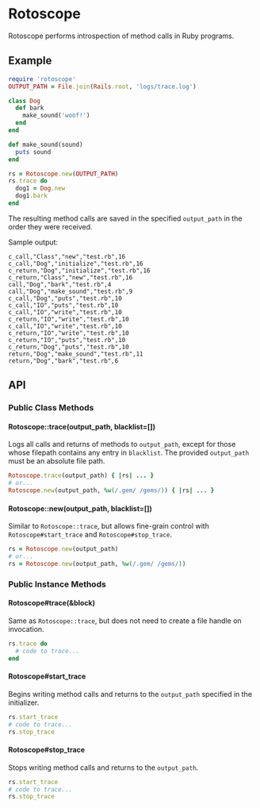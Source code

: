 # Rotoscope

Rotoscope performs introspection of method calls in Ruby programs.

## Example

```ruby
require 'rotoscope'
OUTPUT_PATH = File.join(Rails.root, 'logs/trace.log')

class Dog
  def bark
    make_sound('woof!')
  end
end

def make_sound(sound)
  puts sound
end

rs = Rotoscope.new(OUTPUT_PATH)
rs.trace do
  dog1 = Dog.new
  dog1.bark
end
```

The resulting method calls are saved in the specified `output_path` in the order they were received.

Sample output:

```
c_call,"Class","new","test.rb",16
c_call,"Dog","initialize","test.rb",16
c_return,"Dog","initialize","test.rb",16
c_return,"Class","new","test.rb",16
call,"Dog","bark","test.rb",4
call,"Dog","make_sound","test.rb",9
c_call,"Dog","puts","test.rb",10
c_call,"IO","puts","test.rb",10
c_call,"IO","write","test.rb",10
c_return,"IO","write","test.rb",10
c_call,"IO","write","test.rb",10
c_return,"IO","write","test.rb",10
c_return,"IO","puts","test.rb",10
c_return,"Dog","puts","test.rb",10
return,"Dog","make_sound","test.rb",11
return,"Dog","bark","test.rb",6
```

## API

### Public Class Methods

#### Rotoscope::trace(output_path, blacklist=[])

Logs all calls and returns of methods to `output_path`, except for those whose filepath contains any entry in `blacklist`. The provided `output_path` must be an absolute file path.

```ruby
Rotoscope.trace(output_path) { |rs| ... }
# or...
Rotoscope.new(output_path, %w(/.gem/ /gems/)) { |rs| ... }
```

#### Rotoscope::new(output_path, blacklist=[])

Similar to `Rotoscope::trace`, but allows fine-grain control with `Rotoscope#start_trace` and `Rotoscope#stop_trace`.
```ruby
rs = Rotoscope.new(output_path)
# or...
rs = Rotoscope.new(output_path, %w(/.gem/ /gems/))
```

### Public Instance Methods

#### Rotoscope#trace(&block)

Same as `Rotoscope::trace`, but does not need to create a file handle on invocation.

```ruby
rs.trace do
  # code to trace...
end
```

#### Rotoscope#start_trace

Begins writing method calls and returns to the `output_path` specified in the initializer.

```ruby
rs.start_trace
# code to trace...
rs.stop_trace
```

#### Rotoscope#stop_trace

Stops writing method calls and returns to the `output_path`.

```ruby
rs.start_trace
# code to trace...
rs.stop_trace
```
